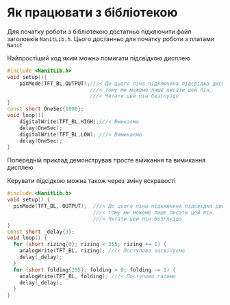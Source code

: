 # Як працювати з бібліотекою

Для початку роботи з бібліотекою достатньо підключити файл заголовків `NanitLib.h`.
Цього достанньо для початку роботи з платами `Nanit`

Найпростіший код яким можна помигати підсвідкою дисплею

```cpp
#include <NanitLib.h>
void setup(){
    pinMode(TFT_BL,OUTPUT);///< До цього піна підключена підсвідка дисплею
                           ///< тому ми можемо лише писати цей пін.
                           ///< Читати цей пін безглуздо
}
const short OneSec{1000};
void loop(){
    digitalWrite(TFT_BL,HIGH);///< Вмикаємо
    delay(OneSec);
    digitalWrite(TFT_BL,LOW); ///< Вимикаємо
    delay(OneSec);
}
```

Попередній приклад демонстрував просте вмикання та вимикання дисплею

Керувати підсідкою можна також через зміну яскравості


```cpp
#include <NanitLib.h>
void setup() {
  pinMode(TFT_BL, OUTPUT);  ///< До цього піна підключена підсвідка дисплею
                            ///< тому ми можемо лише писати цей пін.
                            ///< Читати цей пін безглуздо
}
const short _delay{3};
void loop() {
  for (short rizing{0}; rizing < 255; rizing += 1) {
    analogWrite(TFT_BL, rizing); ///< Поступово засвічуємо
    delay(_delay);
  }
  for (short folding{255}; folding > 0; folding -= 1) {
    analogWrite(TFT_BL, folding); ///< Поступово гасимо
    delay(_delay);
  }
}
```